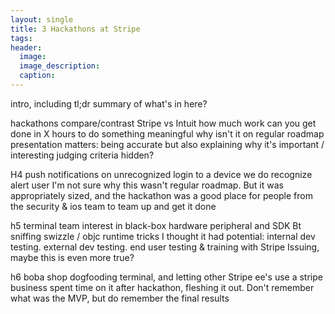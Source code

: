 ```yaml
---
layout: single
title: 3 Hackathons at Stripe
tags:
header:
  image:
  image_description:
  caption:
---
```


<!-- todo: add picture of llamas (with Jatoba?) -->

intro, including tl;dr summary of what's in here?

hackathons
compare/contrast Stripe vs Intuit
how much work can you get done in X hours to do something meaningful
why isn't it on regular roadmap
presentation matters: being accurate but also explaining why it's important / interesting
judging criteria hidden?

H4
push notifications on unrecognized login
to a device we do recognize
alert user
I'm not sure why this wasn't regular roadmap. But it was appropriately sized, and the
hackathon was a good place for people from the security & ios team to team up and get it done


h5
terminal team
interest in black-box hardware peripheral and SDK
Bt sniffing
swizzle / objc runtime tricks
I thought it had potential: internal dev testing. external dev testing. end user testing & training
with Stripe Issuing, maybe this is even more true?

h6
boba shop
dogfooding terminal, and letting other Stripe ee's use a stripe business
spent time on it after hackathon, fleshing it out. Don't remember what was the MVP, but
do remember the final results


